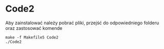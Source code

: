 # Code2
Aby zainstalować należy pobrać pliki, przejść do odpowiedniego folderu oraz zastosować komende
```
make -f Makefile5 Code2
./Code2
```
